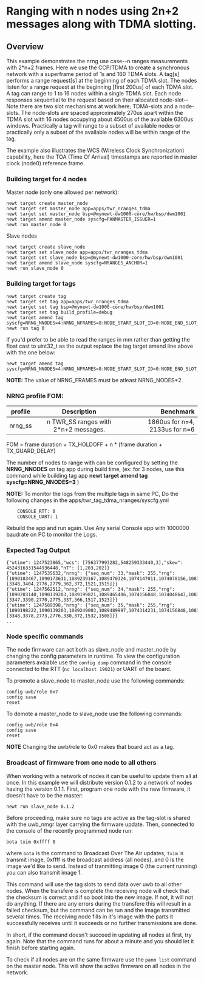 # Ranging with n nodes using 2n+2 messages along with TDMA slotting.

## Overview
This example demonstrates the nrng use case--n ranges measurements with 2*n+2 frames. Here we use the CCP/TDMA to create a synchronous network with a superframe period of 1s and 160 TDMA slots. A tag[s] performs a range request[s] at the beginning of each TDMA slot. The nodes listen for a range request at the beginning [first 200us] of each TDMA slot. A tag can range to 1 to 16 nodes within a single TDMA slot. Each node responses sequential to the request based on their allocated node-slot--Note there are two slot mechanisms at work here; TDMA-slots and a node-slots. The node-slots are spaced approximately 270us apart within the TDMA slot with 16 nodes occupying about 4500us of the available 6300us windows. Practically a tag will range to a subset of available nodes or practically only a subset of the available nodes will be within range of the tag.

The example also illustrates the WCS (Wireless Clock Synchronization) capability, here the TOA (Time Of Arrival) timestamps are reported in master clock (node0) reference frame.

### Building target for 4 nodes

Master node (only one allowed per network):
```no-highlight
newt target create master_node
newt target set master_node app=apps/twr_nranges_tdma
newt target set master_node bsp=@mynewt-dw1000-core/hw/bsp/dwm1001
newt target amend master_node syscfg=PANMASTER_ISSUER=1
newt run master_node 0
```

Slave nodes
```no-highlight
newt target create slave_node
newt target set slave_node app=apps/twr_nranges_tdma
newt target set slave_node bsp=@mynewt-dw1000-core/hw/bsp/dwm1001
newt target amend slave_node syscfg=NRANGES_ANCHOR=1
newt run slave_node 0
```

### Building target for tags
```
newt target create tag
newt target set tag app=apps/twr_nranges_tdma
newt target set tag bsp=@mynewt-dw1000-core/hw/bsp/dwm1001
newt target set tag build_profile=debug
newt target amend tag syscfg=NRNG_NNODES=4:NRNG_NFRAMES=8:NODE_START_SLOT_ID=0:NODE_END_SLOT_ID=7
newt run tag 0
```

If you'd prefer to be able to read the ranges in mm rather than getting the float cast to uint32_t as the output replace the tag target amend line above with the one below:

```
newt target amend tag syscfg=NRNG_NNODES=4:NRNG_NFRAMES=8:NODE_START_SLOT_ID=0:NODE_END_SLOT_ID=7:NRNG_HUMAN_READABLE_RANGES=1
```

**NOTE:** The value of NRNG_FRAMES must be atleast NRNG_NODES*2.


### NRNG profile FOM:

| profile       | Description  | Benchmark  |
| ------------- |:-------------:| -----:|
| nrng_ss | n TWR_SS ranges with 2*n+2 messages. | 1860us for n=4, 2133us for n=6|

FOM = frame duration + TX_HOLDOFF + n * (frame duration + TX_GUARD_DELAY)

The number of nodes to range with can be configured by setting the **NRNG_NNODES** on tag app during build time,
   (ex: for 3 nodes, use this command while building tag app **newt target amend tag syscfg=NRNG_NNODES=3** )

**NOTE:** To monitor the logs from the multiple tags in same PC, Do the following changes in the apps/twr_tag_tdma_nranges/syscfg.yml
```
    CONSOLE_RTT: 0
    CONSOLE_UART: 1

```
Rebuild the app and run again.
Use Any serial Console app with 1000000 baudrate on PC to monitor the Logs.

### Expected Tag Output
```
{"utime": 1247523865,"wcs": [756377993282,548259333440,3],"skew": 4524316331544936448,"nT": [1,203,202]}
{"utime": 1247535632,"nrng": {"seq_num": 33,"mask": 255,"rng": [1090183467,1090173631,1089239167,1089470324,1074147011,1074078156,1083927478,1083686485],"tdoa": [3348,3404,2776,2779,362,372,1521,1515]}}
{"utime": 1247562512,"nrng": {"seq_num": 34,"mask": 255,"rng": [1090203140,1090139203,1089199821,1089465406,1074156848,1074048647,1083784850,1083838950],"tdoa": [3347,3390,2770,2775,337,366,1517,1523]}}
{"utime": 1247589398,"nrng": {"seq_num": 35,"mask": 255,"rng": [1090198222,1090139203,1089249003,1089489997,1074314231,1074156848,1083893051,1083838950],"tdoa": [3348,3378,2773,2776,330,372,1532,1508]}}
...
```


### Node specific commands

The node firmware can act both as slave_node and master_node by changing the config parameters
in runtime. To view the configuration parameters avaiable use the ```config dump``` command
in the console connected to the RTT (```nc localhost 19021```) or UART of the board.

To promote a slave_node to master_node use the following commands:

```
config uwb/role 0x7
config save
reset
```

To demote a master_node to slave_node use the following commands:

```
config uwb/role 0x4
config save
reset
```

**NOTE** Changing the uwb/role to 0x0 makes that board act as a tag. 

### Broadcast of firmware from one node to all others

When working with a network of nodes it can be useful to update them all at once.
In this example we will distribute version 0.1.2 to a network of nodes having the version
0.1.1. First, program one node with the new firmware, it doesn't have to be the master:

```
newt run slave_node 0.1.2
```

Before proceeding, make sure no tags are active as the tag-slot is shared with the
uwb_nmgr layer carrying the firmware update.
Then, connected to the console of the recently programmed node run:

```
bota txim 0xffff 0
```

where ```bota``` is the command to Broadcast Over The Air updates, ```txim``` is transmit
image, 0xffff is the broadcast address (all nodes), and 0 is the image we'd like to send.
Instead of tranmitting image 0 (the current running) you can also transmit image 1.

This command will use the tag slots to send data over uwb to all other nodes. When the
transfere is complete the receiving node will check that the checksum is correct and if so
boot into the new image. If not, it will not do anything. If there are any errors during the
transfere this will result in a failed checksum, but the command can be run and the image
transmitted several times. The receiving node fills in it's image with the parts it
successfully receives until it succeeds or no further transmissions are done.

In short, if the command doesn't succeed in updating all nodes at first, try again. 
Note that the command runs for about a minute and you should let it finish before starting
again.

To check if all nodes are on the same firmware use the ```panm list``` command on the master
node. This will show the active firmware on all nodes in the network.
